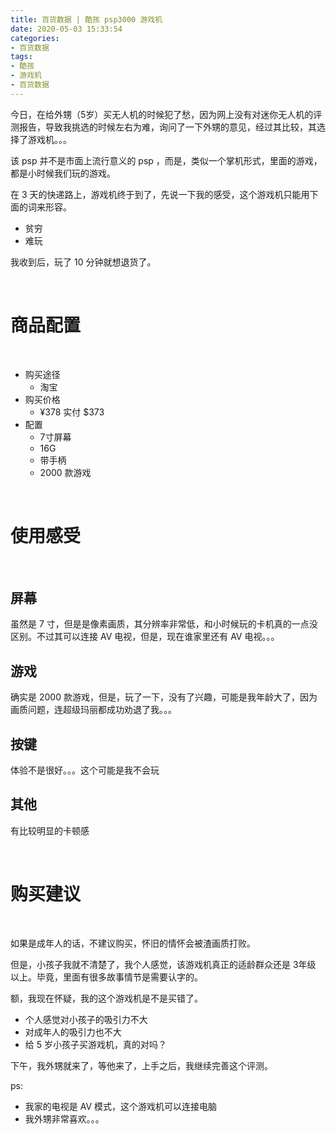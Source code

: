 ```yaml
---
title: 百货数据 | 酷孩 psp3000 游戏机
date: 2020-05-03 15:33:54
categories:
- 百货数据
tags:
- 酷孩
- 游戏机
- 百货数据
---
```

今日，在给外甥（5岁）买无人机的时候犯了愁，因为网上没有对迷你无人机的评测报告，导致我挑选的时候左右为难，询问了一下外甥的意见，经过其比较，其选择了游戏机。。。

该 psp 并不是市面上流行意义的 psp ，而是，类似一个掌机形式，里面的游戏，都是小时候我们玩的游戏。

<!-- more -->

在 3 天的快递路上，游戏机终于到了，先说一下我的感受，这个游戏机只能用下面的词来形容。

- 贫穷
- 难玩

我收到后，玩了 10 分钟就想退货了。

<br/>

# 商品配置

<br/>

- 购买途径
	- 淘宝
- 购买价格
	- ¥378 实付 $373
- 配置
	- 7寸屏幕
	- 16G
	- 带手柄
	- 2000 款游戏

<br/>

# 使用感受

<br/>

## 屏幕

虽然是 7 寸，但是是像素画质，其分辨率非常低，和小时候玩的卡机真的一点没区别。不过其可以连接 AV 电视，但是，现在谁家里还有 AV 电视。。。

## 游戏

确实是 2000 款游戏，但是，玩了一下，没有了兴趣，可能是我年龄大了，因为画质问题，连超级玛丽都成功劝退了我。。。

## 按键

体验不是很好。。。这个可能是我不会玩

## 其他

有比较明显的卡顿感

<br/>

# 购买建议

<br/>

如果是成年人的话，不建议购买，怀旧的情怀会被渣画质打败。

但是，小孩子我就不清楚了，我个人感觉，该游戏机真正的适龄群众还是 3年级 以上。毕竟，里面有很多故事情节是需要认字的。

额，我现在怀疑，我的这个游戏机是不是买错了。

- 个人感觉对小孩子的吸引力不大
- 对成年人的吸引力也不大
- 给 5 岁小孩子买游戏机，真的对吗？

下午，我外甥就来了，等他来了，上手之后，我继续完善这个评测。

ps:

- 我家的电视是 AV 模式，这个游戏机可以连接电脑
- 我外甥非常喜欢。。。